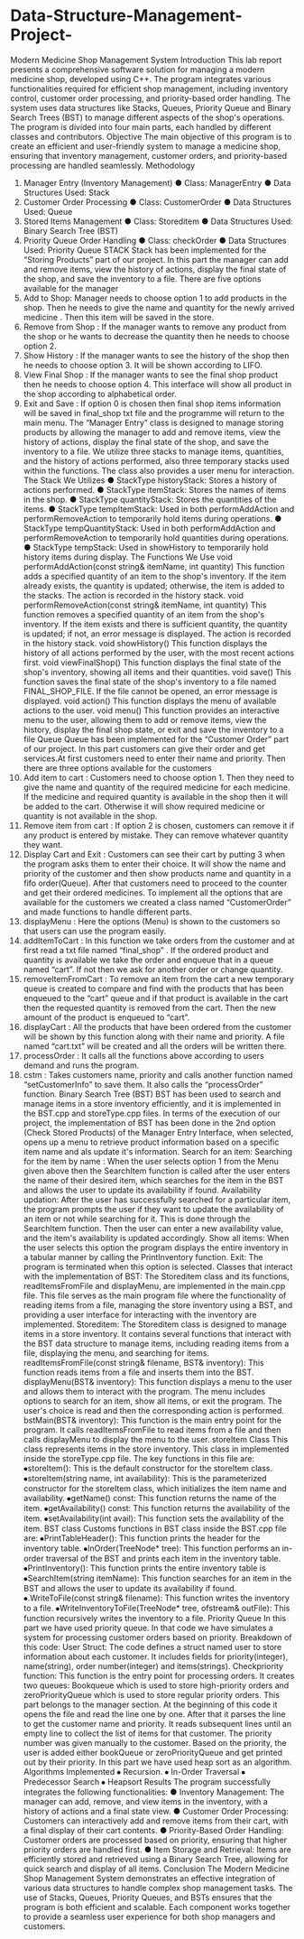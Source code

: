 # Data-Structure-Management-Project- 
Modern Medicine Shop Management System
Introduction
This lab report presents a comprehensive software solution for managing a modern medicine
shop, developed using C++. The program integrates various functionalities required for efficient
shop management, including inventory control, customer order processing, and priority-based
order handling. The system uses data structures like Stacks, Queues, Priority Queue and Binary
Search Trees (BST) to manage different aspects of the shop's operations. The program is divided
into four main parts, each handled by different classes and contributors.
Objective
The main objective of this program is to create an efficient and user-friendly system to manage a
medicine shop, ensuring that inventory management, customer orders, and priority-based
processing are handled seamlessly.
Methodology
1. Manager Entry (Inventory Management)
● Class: ManagerEntry
● Data Structures Used: Stack
2. Customer Order Processing
● Class: CustomerOrder
● Data Structures Used: Queue
3. Stored Items Management
● Class: Storeditem
● Data Structures Used: Binary Search Tree (BST)
4. Priority Queue Order Handling
● Class: checkOrder
● Data Structures Used: Priority Queue
STACK
Stack has been implemented for the “Storing Products” part of our project. In this part the
manager can add and remove items, view the history of actions, display the final state of the
shop, and save the inventory to a file.
There are five options available for the manager
1. Add to Shop: Manager needs to choose option 1 to add products in the shop. Then he needs
to give the name and quantity for the newly arrived medicine . Then this item will be saved in the
store.
2. Remove from Shop : If the manager wants to remove any product from the shop or he wants
to decrease the quantity then he needs to choose option 2.
3. Show History : If the manager wants to see the history of the shop then he needs to choose
option 3. It will be shown according to LIFO.
4. View Final Shop : If the manager wants to see the final shop product then he needs to choose
option 4. This interface will show all product in the shop according to alphabetical order.
0. Exit and Save :
If option 0 is chosen then final shop items information will be saved in final_shop txt file and the
programme will return to the main menu.
The “Manager Entry” class is designed to manage storing products by allowing the manager to
add and remove items, view the history of actions, display the final state of the shop, and save
the inventory to a file. We utilize three stacks to manage items, quantities, and the history of
actions performed, also three temporary stacks used within the functions. The class also provides
a user menu for interaction.
The Stack We Utilizes
● StackType<string> historyStack: Stores a history of actions performed.
● StackType<string> itemStack: Stores the names of items in the shop.
● StackType<int> quantityStack: Stores the quantities of the items.
● StackType<string> tempItemStack: Used in both performAddAction and
performRemoveAction to temporarily hold items during operations.
● StackType<int> tempQuantityStack: Used in both performAddAction and
performRemoveAction to temporarily hold quantities during operations.
● StackType<string> tempStack: Used in showHistory to temporarily hold history items
during display.
The Functions We Use
void performAddAction(const string& itemName, int quantity)
This function adds a specified quantity of an item to the shop's inventory. If the item already
exists, the quantity is updated; otherwise, the item is added to the stacks. The action is recorded
in the history stack.
void performRemoveAction(const string& itemName, int quantity)
This function removes a specified quantity of an item from the shop's inventory. If the item exists
and there is sufficient quantity, the quantity is updated; if not, an error message is displayed. The
action is recorded in the history stack.
void showHistory()
This function displays the history of all actions performed by the user, with the most recent
actions first.
void viewFinalShop()
This function displays the final state of the shop's inventory, showing all items and their
quantities.
void save()
This function saves the final state of the shop's inventory to a file named FINAL_SHOP_FILE.
If the file cannot be opened, an error message is displayed.
void action()
This function displays the menu of available actions to the user.
void menu()
This function provides an interactive menu to the user, allowing them to add or remove items,
view the history, display the final shop state, or exit and save the inventory to a file
Queue
Queue has been implemented for the “Customer Order” part of our project. In this part customers
can give their order and get services.At first customers need to enter their name and priority.
Then there are three options available for the customers
1. Add item to cart : Customers need to choose option 1. Then they need to give the name and
quantity of the required medicine for each medicine. If the medicine and required quantity is
available in the shop then it will be added to the cart. Otherwise it will show required medicine
or quantity is not available in the shop.
2. Remove item from cart : If option 2 is chosen, customers can remove it if any product is
entered by mistake. They can remove whatever quantity they want.
3. Display Cart and Exit : Customers can see their cart by putting 3 when the program asks
them to enter their choice. It will show the name and priority of the customer and then show
products name and quantity in a fifo order(Queue). After that customers need to proceed to the
counter and get their ordered medicines.
To implement all the options that are available for the customers we created a class named
“CustomerOrder” and made functions to handle different parts.
1. displayMenu : Here the options (Menu) is shown to the customers so that users can use
the program easily.
2. addItemToCart : In this function we take orders from the customer and at first read a txt
file named “final_shop” . If the ordered product and quantity is available we take the
order and enqueue that in a queue named “cart”. If not then we ask for another order or
change quantity.
3. removeItemFromCart : To remove an item from the cart a new temporary queue is
created to compare and find with the products that has been enqueued to the “cart” queue
and if that product is available in the cart then the requested quantity is removed from the
cart. Then the new amount of the product is enqueued to “cart”.
4. displayCart : All the products that have been ordered from the customer will be shown
by this function along with their name and priority. A file named “cart.txt” will be created
and all the orders will be written there.
5. processOrder : It calls all the functions above according to users demand and runs the
program.
6. cstm : Takes customers name, priority and calls another function named
“setCustomerInfo” to save them. It also calls the “processOrder” function.
Binary Search Tree (BST)
BST has been used to search and manage items in a store inventory efficiently, and it is
implemented in the BST.cpp and storeType.cpp files. In terms of the execution of our project, the
implementation of BST has been done in the 2nd option (Check Stored Products) of the Manager
Entry Interface, when selected, opens up a menu to retrieve product information based on a
specific item name and als update it's information.
Search for an item:
Searching for the item by name :
When the user selects option 1 from the Menu given above then the SearchItem function is called
after the user enters the name of their desired item, which searches for the item in the BST and
allows the user to update its availability if found.
Availability updation:
After the user has successfully searched for a particular item, the program prompts the user if
they want to update the availability of an item or not while searching for it. This is done through
the SearchItem function. Then the user can enter a new availability value, and the item's
availability is updated accordingly.
Show all items:
When the user selects this option the program displays the entire inventory in a tabular manner
by calling the PrintInventory function.
Exit: The program is terminated when this option is selected.
Classes that interact with the implementation of BST:
The Storeditem class and its functions, readItemsFromFile and displayMenu, are implemented in
the main.cpp file. This file serves as the main program file where the functionality of reading
items from a file, managing the store inventory using a BST, and providing a user interface for
interacting with the inventory are implemented.
Storeditem:
The Storeditem class is designed to manage items in a store inventory. It contains several
functions that interact with the BST data structure to manage items, including reading items from
a file, displaying the menu, and searching for items.
readItemsFromFile(const string& filename, BST<storeItem>& inventory):
This function reads items from a file and inserts them into the BST.
displayMenu(BST<storeItem>& inventory): This function displays a menu to the user
and allows them to interact with the program. The menu includes options to search for an item,
show all items, or exit the program. The user's choice is read and then the corresponding action
is performed.
bstMain(BST<storeItem>& inventory): This function is the main entry point for the
program. It calls readItemsFromFile to read items from a file and then calls displayMenu to
display the menu to the user.
storeItem Class
This class represents items in the store inventory. This class in implemented inside the
storeType.cpp file. The key functions in this file are:
⦁storeItem(): This is the default constructor for the storeItem class.
⦁storeItem(string name, int availability): This is the parameterized constructor for the storeItem
class, which initializes the item name and availability.
⦁getName() const: This function returns the name of the item.
⦁getAvailability() const: This function returns the availability of the item.
⦁setAvailability(int avail): This function sets the availability of the item.
BST class
Customs functions in BST class inside the BST.cpp file are:
⦁PrintTableHeader(): This function prints the header for the inventory table.
⦁InOrder(TreeNode<ItemType>* tree): This function performs an in-order traversal of the BST
and prints each item in the inventory table.
⦁PrintInventory(): This function prints the entire inventory table is
⦁SearchItem(string itemName): This function searches for an item in the BST and allows the
user to update its availability if found.
⦁.WriteToFile(const string& filename): This function writes the inventory to a file.
⦁WriteInventoryToFile(TreeNode<ItemType>* tree, ofstream& outFile): This function
recursively writes the inventory to a file.
Priority Queue
In this part we have used priority queue. In that code we have simulates a system for processing
customer orders based on priority. Breakdown of this code:
User Struct: The code defines a struct named user to store information about each customer. It
includes fields for priority(integer), name(string), order number(integer) and items(strings).
Checkpriority function: This function is the entry point for processing orders. It creates two
queues: Bookqueue which is used to store high-priority orders and zeroPriorityQueue which is
used to store regular priority orders.
This part belongs to the manager section. At the beginning of this code it opens the file and read
the line one by one. After that it parses the line to get the customer name and priority. It reads
subsequent lines until an empty line to collect the list of items for that customer. The priority
number was given manually to the customer. Based on the priority, the user is added either
bookQueue or zeroPriorityQueue and get printed out by their priority. In this part we have used
heap sort as an algorithm.
Algorithms Implemented
⦁ Recursion.
⦁ In-Order Traversal
⦁ Predecessor Search
⦁ Heapsort
Results
The program successfully integrates the following functionalities:
● Inventory Management: The manager can add, remove, and view items in the inventory, with a
history of actions and a final state view.
● Customer Order Processing: Customers can interactively add and remove items from their cart,
with a final display of their cart contents.
● Priority-Based Order Handling: Customer orders are processed based on priority, ensuring that
higher priority orders are handled first.
● Item Storage and Retrieval: Items are efficiently stored and retrieved using a Binary Search
Tree, allowing for quick search and display of all items.
Conclusion
The Modern Medicine Shop Management System demonstrates an effective integration of various data
structures to handle complex shop management tasks. The use of Stacks, Queues, Priority Queues, and
BSTs ensures that the program is both efficient and scalable. Each component works together to provide a
seamless user experience for both shop managers and customers.
